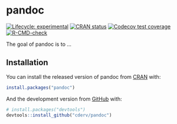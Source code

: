 
<!-- README.md is generated from README.Rmd. Please edit that file -->

# pandoc

<!-- badges: start -->

[![Lifecycle:
experimental](https://img.shields.io/badge/lifecycle-experimental-orange.svg)](https://lifecycle.r-lib.org/articles/stages.html#experimental)
[![CRAN
status](https://www.r-pkg.org/badges/version/pandoc)](https://CRAN.R-project.org/package=pandoc)
[![Codecov test
coverage](https://codecov.io/gh/cderv/pandoc/branch/main/graph/badge.svg)](https://codecov.io/gh/cderv/pandoc?branch=main)
[![R-CMD-check](https://github.com/cderv/pandoc/workflows/R-CMD-check/badge.svg)](https://github.com/cderv/pandoc/actions)
<!-- badges: end -->

The goal of pandoc is to …

## Installation

You can install the released version of pandoc from
[CRAN](https://CRAN.R-project.org) with:

``` r
install.packages("pandoc")
```

And the development version from [GitHub](https://github.com/) with:

``` r
# install.packages("devtools")
devtools::install_github("cderv/pandoc")
```
